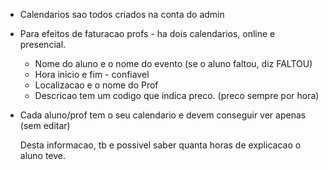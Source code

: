 - Calendarios sao todos criados na conta do admin 
- Para efeitos de faturacao profs - ha dois calendarios, online e presencial. 
    - Nome do aluno e o nome do evento (se o aluno faltou, diz FALTOU)
    - Hora inicio e fim - confiavel 
    - Localizacao e o nome do Prof 
    - Descricao tem um codigo que indica preco. (preco sempre por hora)

- Cada aluno/prof tem o seu calendario e devem conseguir ver apenas (sem editar)

    Desta informacao, tb e possivel saber quanta horas de explicacao o aluno teve.